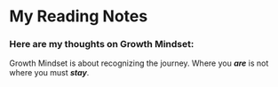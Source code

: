 # My Reading Notes

### Here are my thoughts on Growth Mindset:

Growth Mindset is about recognizing the journey. Where you ***are*** is not where you must ***stay***.
